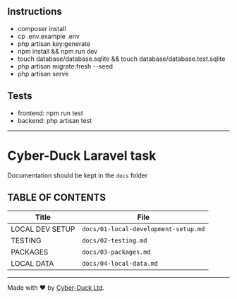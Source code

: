 ## Instructions
- composer install 
- cp .env.example .env
- php artisan key:generate
- npm install && npm run dev
- touch database/database.sqlite && touch database/database.test.sqlite
- php artisan migrate:fresh --seed
- php artisan serve

## Tests
- frontend: npm run test
- backend: php artisan test

--------------------------------------------------

# Cyber-Duck Laravel task

Documentation should be kept in the `docs` folder

## TABLE OF CONTENTS

| Title                  | File                                 |
|------------------------|--------------------------------------|
| LOCAL DEV SETUP        | `docs/01-local-development-setup.md` |
| TESTING                | `docs/02-testing.md`                 |
| PACKAGES               | `docs/03-packages.md`                |
| LOCAL DATA             | `docs/04-local-data.md`              |

----

Made with ♥ by [Cyber-Duck Ltd](https://www.cyber-duck.co.uk).